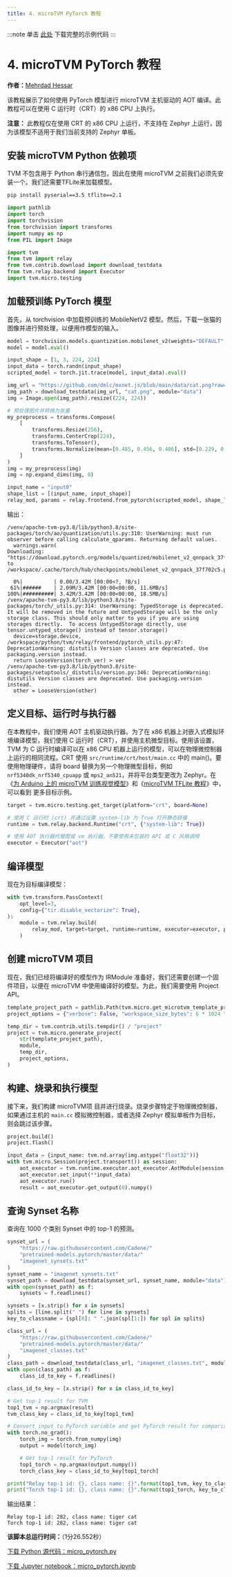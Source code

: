 ```yaml
---
title: 4. microTVM PyTorch 教程
---
```


:::note
单击 [此处](https://tvm.apache.org/docs/v0.13.0/how_to/work_with_microtvm/micro_pytorch.html#sphx-glr-download-how-to-work-with-microtvm-micro-pytorch-py) 下载完整的示例代码
:::

# 4. microTVM PyTorch 教程
**作者：**[Mehrdad Hessar](https://github.com/mehrdadh)

该教程展示了如何使用 PyTorch 模型进行 microTVM 主机驱动的 AOT 编译。此教程可以在使用 C 运行时（CRT）的 x86 CPU 上执行。

**注意：** 此教程仅在使用 CRT 的 x86 CPU 上运行，不支持在 Zephyr 上运行，因为该模型不适用于我们当前支持的 Zephyr 单板。

## 安装 microTVM Python 依赖项
TVM 不包含用于 Python 串行通信包，因此在使用 microTVM 之前我们必须先安装一个。我们还需要TFLite来加载模型。

```bash
pip install pyserial==3.5 tflite==2.1
```

```python
import pathlib
import torch
import torchvision
from torchvision import transforms
import numpy as np
from PIL import Image

import tvm
from tvm import relay
from tvm.contrib.download import download_testdata
from tvm.relay.backend import Executor
import tvm.micro.testing

```

## 加载预训练 PyTorch 模型
首先，从 torchvision 中加载预训练的 MobileNetV2 模型。然后，下载一张猫的图像并进行预处理，以便用作模型的输入。

```python
model = torchvision.models.quantization.mobilenet_v2(weights="DEFAULT", quantize=True)
model = model.eval()

input_shape = [1, 3, 224, 224]
input_data = torch.randn(input_shape)
scripted_model = torch.jit.trace(model, input_data).eval()

img_url = "https://github.com/dmlc/mxnet.js/blob/main/data/cat.png?raw=true"
img_path = download_testdata(img_url, "cat.png", module="data")
img = Image.open(img_path).resize((224, 224))

# 预处理图片并转换为张量
my_preprocess = transforms.Compose(
    [
        transforms.Resize(256),
        transforms.CenterCrop(224),
        transforms.ToTensor(),
        transforms.Normalize(mean=[0.485, 0.456, 0.406], std=[0.229, 0.224, 0.225]),
    ]
)
img = my_preprocess(img)
img = np.expand_dims(img, 0)

input_name = "input0"
shape_list = [(input_name, input_shape)]
relay_mod, params = relay.frontend.from_pytorch(scripted_model, shape_list)

```

输出：

```
/venv/apache-tvm-py3.8/lib/python3.8/site-packages/torch/ao/quantization/utils.py:310: UserWarning: must run observer before calling calculate_qparams. Returning default values.
  warnings.warn(
Downloading: "https://download.pytorch.org/models/quantized/mobilenet_v2_qnnpack_37f702c5.pth" to /workspace/.cache/torch/hub/checkpoints/mobilenet_v2_qnnpack_37f702c5.pth

  0%|          | 0.00/3.42M [00:00<?, ?B/s]
 61%|######    | 2.09M/3.42M [00:00<00:00, 11.6MB/s]
100%|##########| 3.42M/3.42M [00:00<00:00, 18.5MB/s]
/venv/apache-tvm-py3.8/lib/python3.8/site-packages/torch/_utils.py:314: UserWarning: TypedStorage is deprecated. It will be removed in the future and UntypedStorage will be the only storage class. This should only matter to you if you are using storages directly.  To access UntypedStorage directly, use tensor.untyped_storage() instead of tensor.storage()
  device=storage.device,
/workspace/python/tvm/relay/frontend/pytorch_utils.py:47: DeprecationWarning: distutils Version classes are deprecated. Use packaging.version instead.
  return LooseVersion(torch_ver) > ver
/venv/apache-tvm-py3.8/lib/python3.8/site-packages/setuptools/_distutils/version.py:346: DeprecationWarning: distutils Version classes are deprecated. Use packaging.version instead.
  other = LooseVersion(other)

```

## 定义目标、运行时与执行器
在本教程中，我们使用 AOT 主机驱动执行器。为了在 x86 机器上对嵌入式模拟环境编译模型，我们使用 C 运行时（CRT），并使用主机微型目标。使用该设置，TVM 为 C 运行时编译可以在 x86 CPU 机器上运行的模型，可以在物理微控制器上运行的相同流程。CRT 使用 `src/runtime/crt/host/main.cc` 中的 main()。要使用物理硬件，请将 board 替换为另一个物理微型目标，例如 `nrf5340dk_nrf5340_cpuapp` 或 `mps2_an521`，并将平台类型更改为 Zephyr。在《[为 Arduino 上的 microTVM 训练视觉模型](https://tvm.apache.org/docs/v0.13.0/how_to/work_with_microtvm/micro_train.html#tutorial-micro-train-arduino)》和《[microTVM TFLite 教程](https://tvm.apache.org/docs/v0.13.0/how_to/work_with_microtvm/micro_tflite.html#tutorial-micro-tflite)》中，可以看到 更多目标示例。

```python
target = tvm.micro.testing.get_target(platform="crt", board=None)

# 使用 C 运行时 (crt) 并通过设置 system-lib 为 True 打开静态链接
runtime = tvm.relay.backend.Runtime("crt", {"system-lib": True})

# 使用 AOT 执行器代替图或 vm 执行器。不要使用未包装的 API 或 C 风格调用
executor = Executor("aot")

```

## 编译模型
现在为目标编译模型：

```python
with tvm.transform.PassContext(
    opt_level=3,
    config={"tir.disable_vectorize": True},
):
    module = tvm.relay.build(
        relay_mod, target=target, runtime=runtime, executor=executor, params=params
    )

```

## 创建 microTVM 项目
现在，我们已经将编译好的模型作为 IRModule 准备好，我们还需要创建一个固件项目，以便在 microTVM 中使用编译好的模型。为此，我们需要使用 Project API。

```python
template_project_path = pathlib.Path(tvm.micro.get_microtvm_template_projects("crt"))
project_options = {"verbose": False, "workspace_size_bytes": 6 * 1024 * 1024}

temp_dir = tvm.contrib.utils.tempdir() / "project"
project = tvm.micro.generate_project(
    str(template_project_path),
    module,
    temp_dir,
    project_options,
)
```

## 构建、烧录和执行模型
接下来，我们构建 microTVM项 目并进行烧录。烧录步骤特定于物理微控制器，如果通过主机的  `main.cc` 模拟微控制器，或者选择 Zephyr 模拟单板作为目标，则会跳过该步骤。

```python
project.build()
project.flash()

input_data = {input_name: tvm.nd.array(img.astype("float32"))}
with tvm.micro.Session(project.transport()) as session:
    aot_executor = tvm.runtime.executor.aot_executor.AotModule(session.create_aot_executor())
    aot_executor.set_input(**input_data)
    aot_executor.run()
    result = aot_executor.get_output(0).numpy()
```

## 查询 Synset 名称
查询在 1000 个类别 Synset 中的 top-1 的预测。

```python
synset_url = (
    "https://raw.githubusercontent.com/Cadene/"
    "pretrained-models.pytorch/master/data/"
    "imagenet_synsets.txt"
)
synset_name = "imagenet_synsets.txt"
synset_path = download_testdata(synset_url, synset_name, module="data")
with open(synset_path) as f:
    synsets = f.readlines()

synsets = [x.strip() for x in synsets]
splits = [line.split(" ") for line in synsets]
key_to_classname = {spl[0]: " ".join(spl[1:]) for spl in splits}

class_url = (
    "https://raw.githubusercontent.com/Cadene/"
    "pretrained-models.pytorch/master/data/"
    "imagenet_classes.txt"
)
class_path = download_testdata(class_url, "imagenet_classes.txt", module="data")
with open(class_path) as f:
    class_id_to_key = f.readlines()

class_id_to_key = [x.strip() for x in class_id_to_key]

# Get top-1 result for TVM
top1_tvm = np.argmax(result)
tvm_class_key = class_id_to_key[top1_tvm]

# Convert input to PyTorch variable and get PyTorch result for comparison
with torch.no_grad():
    torch_img = torch.from_numpy(img)
    output = model(torch_img)

    # Get top-1 result for PyTorch
    top1_torch = np.argmax(output.numpy())
    torch_class_key = class_id_to_key[top1_torch]

print("Relay top-1 id: {}, class name: {}".format(top1_tvm, key_to_classname[tvm_class_key]))
print("Torch top-1 id: {}, class name: {}".format(top1_torch, key_to_classname[torch_class_key]))

```

输出结果：

```
Relay top-1 id: 282, class name: tiger cat
Torch top-1 id: 282, class name: tiger cat
```

**该脚本总运行时间：**（1分26.552秒）

[下载 Python 源代码：micro_pytorch.py](https://tvm.apache.org/docs/v0.13.0/_downloads/12b9ecc04c41abaa12022061771821d1/micro_pytorch.py)

[下载 Jupyter notebook：micro_pytorch.ipynb](https://tvm.apache.org/docs/v0.13.0/_downloads/09df7d9b9c90a2a1bdd570520693fd9f/micro_pytorch.ipynb)